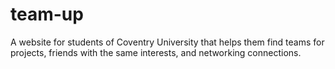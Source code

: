 # team-up
A website for students of Coventry University that helps them find teams for projects, friends with the same interests, and networking connections.
